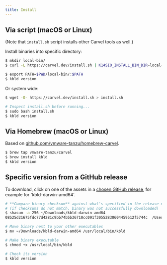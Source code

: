 ```yaml
---
title: Install
---
```


## Via script (macOS or Linux)

(Note that `install.sh` script installs other Carvel tools as well.)

Install binaries into specific directory:

```bash
$ mkdir local-bin/
$ curl -L https://carvel.dev/install.sh | K14SIO_INSTALL_BIN_DIR=local-bin bash

$ export PATH=$PWD/local-bin/:$PATH
$ kbld version
```

Or system wide:

```bash
$ wget -O- https://carvel.dev/install.sh > install.sh

# Inspect install.sh before running...
$ sudo bash install.sh
$ kbld version
```

## Via Homebrew (macOS or Linux)

Based on [github.com/vmware-tanzu/homebrew-carvel](https://github.com/vmware-tanzu/homebrew-carvel).

```bash
$ brew tap vmware-tanzu/carvel
$ brew install kbld
$ kbld version
```

## Specific version from a GitHub release

To download, click on one of the assets in a [chosen GitHub release](https://github.com/vmware-tanzu/carvel-kbld/releases), for example for 'kbld-darwin-amd64'.

```bash
# **Compare binary checksum** against what's specified in the release notes
# (if checksums do not match, binary was not successfully downloaded)
$ shasum -a 256 ~/Downloads/kbld-darwin-amd64
08b25d21675fdc77d4281c9bb74b5b36710cc091f30552830604459512f5744c  /Users/pivotal/Downloads/kbld-darwin-amd64

# Move binary next to your other executables
$ mv ~/Downloads/kbld-darwin-amd64 /usr/local/bin/kbld

# Make binary executable
$ chmod +x /usr/local/bin/kbld

# Check its version
$ kbld version
```
